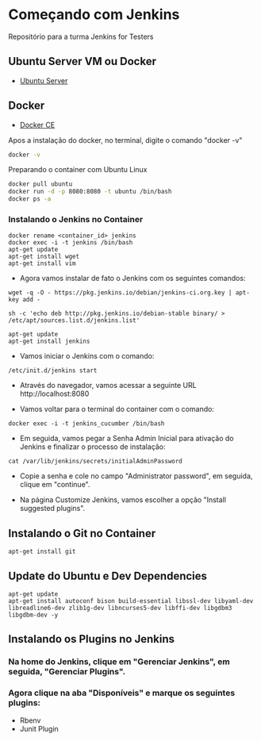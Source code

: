 # Começando com Jenkins

Repositório para a turma Jenkins for Testers


## Ubuntu Server VM ou Docker
  * [Ubuntu Server](http://getgauge.io/get-started/index.html)
      
## Docker

  * [Docker CE](https://download.docker.com)

Apos a instalação do docker, no terminal, digite o comando "docker -v"
```sh
docker -v
```
Preparando o container com Ubuntu Linux

```sh
docker pull ubuntu
docker run -d -p 8080:8080 -t ubuntu /bin/bash
docker ps -a
```
###  Instalando o Jenkins no Container

```
docker rename <container_id> jenkins
docker exec -i -t jenkins /bin/bash
apt-get update
apt-get install wget
apt-get install vim
```
* Agora vamos instalar de fato o Jenkins com os seguintes comandos:

```
wget -q -O - https://pkg.jenkins.io/debian/jenkins-ci.org.key | apt-key add -
```
```
sh -c 'echo deb http://pkg.jenkins.io/debian-stable binary/ > /etc/apt/sources.list.d/jenkins.list'
```

```
apt-get update
apt-get install jenkins
```

* Vamos iniciar o Jenkins com o comando:

```
/etc/init.d/jenkins start
```

* Através do navegador, vamos acessar a seguinte URL http://localhost:8080

* Vamos voltar para o terminal do container com o comando:

```
docker exec -i -t jenkins_cucumber /bin/bash
```

* Em seguida, vamos pegar a Senha Admin Inicial para ativação do Jenkins e finalizar o processo de instalação:

```
cat /var/lib/jenkins/secrets/initialAdminPassword
```

* Copie a senha e cole no campo "Administrator password", em seguida, clique em "continue".

* Na página Customize Jenkins, vamos escolher a opção "Install suggested plugins".

## Instalando o Git no Container

```
apt-get install git
```

## Update do Ubuntu e Dev Dependencies

```
apt-get update
apt-get install autoconf bison build-essential libssl-dev libyaml-dev libreadline6-dev zlib1g-dev libncurses5-dev libffi-dev libgdbm3 libgdbm-dev -y
```

## Instalando os Plugins no Jenkins

### Na home do Jenkins, clique em "Gerenciar Jenkins", em seguida, "Gerenciar Plugins".

### Agora clique na aba "Disponíveis" e marque os seguintes plugins:

* Rbenv
* Junit Plugin


